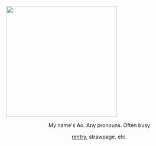 <img width="300" height="300" align="center" src="https://github.com/user-attachments/assets/cb85eede-60d3-4205-87a5-2b1e9cddfdca" />
<p align="center">My name's Ao. Any pronouns. Often busy</p>
<p align="center"><a href="https://rentry.co/consquence">rentry.</a> strawpage. etc.</p>
